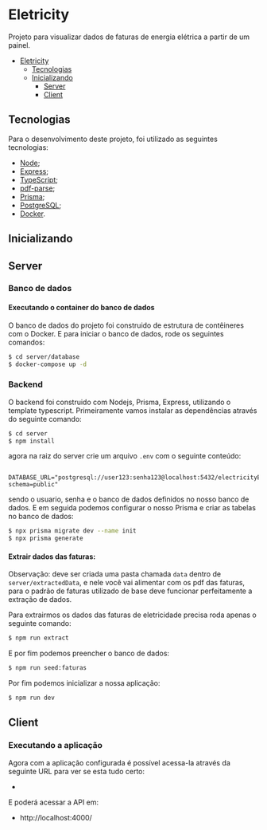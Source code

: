 
# Eletricity

Projeto para visualizar dados de faturas de energia elétrica a partir de um painel.

- [Eletricity](#Eletricity)
  - [Tecnologias](#tecnologias)
  - [Inicializando](#inicializando)
    - [Server](#server)
    - [Client](#client)

## Tecnologias

Para o desenvolvimento deste projeto, foi utilizado as seguintes tecnologias:

- [Node](https://nodejs.org/en/);
- [Express](https://expressjs.com/pt-br/);
- [TypeScript](https://www.typescriptlang.org/);
- [pdf-parse](https://www.npmjs.com/package/pdf-parse);
- [Prisma](https://www.prisma.io/);
- [PostgreSQL](https://www.postgresql.org/);
- [Docker](https://www.docker.com/).

## Inicializando

## Server
### Banco de dados
#### Executando o container do banco de dados
O banco de dados do projeto foi construido de estrutura de contêineres com o Docker. E para iniciar o banco de dados, rode os seguintes comandos:

```bash
$ cd server/database
$ docker-compose up -d
```

### Backend
O backend foi construido com Nodejs, Prisma, Express, utilizando o template typescript. Primeiramente vamos instalar as dependências através do seguinte comando:

```bash
$ cd server
$ npm install
```

agora na raiz do server crie um arquivo `.env` com o seguinte conteúdo:

```
  DATABASE_URL="postgresql://user123:senha123@localhost:5432/electricityExtractorDB?schema=public"
```

sendo o usuario, senha e o banco de dados definidos no nosso banco de dados. E em seguida podemos configurar o nosso Prisma e criar as tabelas no banco de dados:
  
```bash
$ npx prisma migrate dev --name init
$ npx prisma generate
```

#### Extrair dados das faturas:

Observação: deve ser criada uma pasta chamada `data` dentro de `server/extractedData`, e nele você vai alimentar com os pdf das faturas, para o padrão de faturas utilizado de base deve funcionar perfeitamente a extração de dados.

Para extrairmos os dados das faturas de eletricidade precisa roda apenas o seguinte comando:

```bash
$ npm run extract
```

E por fim podemos preencher o banco de dados:

```bash
$ npm run seed:faturas 
```

Por fim podemos inicializar a nossa aplicação:

```bash
$ npm run dev
```

## Client

### Executando a aplicação

Agora com a aplicação configurada é possível acessa-la através da seguinte URL para ver se esta tudo certo:

- 

E poderá acessar a API em:
- http://localhost:4000/
